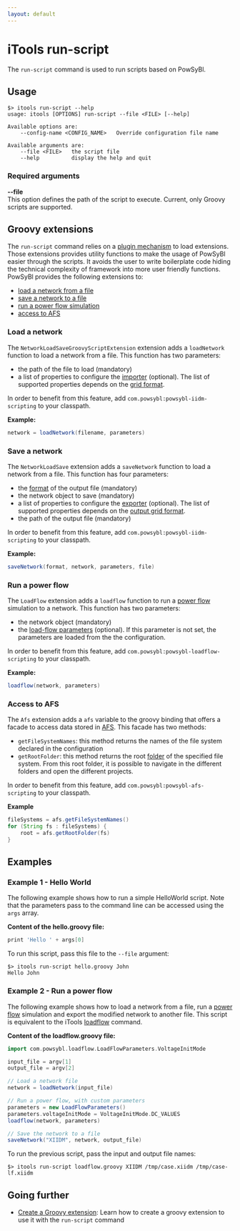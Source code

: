 ```yaml
---
layout: default
---
```


# iTools run-script

The `run-script` command is used to run scripts based on PowSyBl.
 
## Usage
```
$> itools run-script --help
usage: itools [OPTIONS] run-script --file <FILE> [--help]

Available options are:
    --config-name <CONFIG_NAME>   Override configuration file name

Available arguments are:
    --file <FILE>   the script file
    --help          display the help and quit
```

### Required arguments

**\-\-file**  
This option defines the path of the script to execute. Current, only Groovy scripts are supported.

## Groovy extensions
The `run-script` command relies on a [plugin mechanism]() to load extensions. Those extensions provides utility functions to make the usage of PowSyBl easier through the scripts. It avoids the user to write boilerplate code hiding the technical complexity of framework into more user friendly functions. PowSyBl provides the following extensions to:
- [load a network from a file](#load-a-network) 
- [save a network to a file](#save-a-network)
- [run a power flow simulation](#run-a-power-flow)
- [access to AFS](#access-to-afs)

### Load a network
The `NetworkLoadSaveGroovyScriptExtension` extension adds a `loadNetwork` function to load a network from a file. This function has two parameters:
- the path of the file to load (mandatory)
- a list of properties to configure the [importer](../../glossary.md#importer) (optional). The list of supported properties depends on the [grid format](../../index.html#grid-formats).

In order to benefit from this feature, add `com.powsybl:powsybl-iidm-scripting` to your classpath.

**Example:**
```groovy
network = loadNetwork(filename, parameters)
```

### Save a network
The `NetworkLoadSave` extension adds a `saveNetwork` function to load a network from a file. This function has four parameters:
- the [format](../../index.html#grid-formats) of the output file (mandatory)
- the network object to save (mandatory)
- a list of properties to configure the [exporter](../../glossary.md#exporter) (optional). The list of supported properties depends on the [output grid format](../../index.html#grid-formats).
- the path of the output file (mandatory)

In order to benefit from this feature, add `com.powsybl:powsybl-iidm-scripting` to your classpath.

**Example:**
```groovy
saveNetwork(format, network, parameters, file)
```

### Run a power flow
The `LoadFlow` extension adds a `loadflow` function to run a [power flow](../../simulation/powerflow/index.md) simulation to a network. This function has two parameters:
- the network object (mandatory)
- the [load-flow parameters]() (optional). If this parameter is not set, the parameters are loaded from the the configuration.

In order to benefit from this feature, add `com.powsybl:powsybl-loadflow-scripting` to your classpath.  

**Example:**
```groovy
loadflow(network, parameters)
```

### Access to AFS
The `Afs` extension adds a `afs` variable to the groovy binding that offers a facade to access data stored in [AFS](). This facade has two methods:
- `getFileSystemNames`: this method returns the names of the file system declared in the configuration
- `getRootFolder`: this method returns the root [folder]() of the specified file system. From this root folder, it is possible to navigate in the different folders and open the different projects. 

In order to benefit from this feature, add `com.powsybl:powsybl-afs-scripting` to your classpath.

**Example**
```groovy
fileSystems = afs.getFileSystemNames()
for (String fs : fileSystems) {
    root = afs.getRootFolder(fs)
}
```

## Examples

### Example 1 - Hello World
The following example shows how to run a simple HelloWorld script. Note that the parameters pass to the command line can be accessed using the `args` array. 

**Content of the hello.groovy file:**
```groovy
print 'Hello ' + args[0]
```

To run this script, pass this file to the `--file` argument:
```
$> itools run-script hello.groovy John
Hello John
```

### Example 2 - Run a power flow
The following example shows how to load a network from a file, run a [power flow](../../simulation/powerflow/index.md) simulation and export the modified network to another file. This script is equivalent to the iTools [loadflow](loadflow.md) command.

**Content of the loadflow.groovy file:**
```groovy
import com.powsybl.loadflow.LoadFlowParameters.VoltageInitMode

input_file = argv[1]
output_file = argv[2]

// Load a network file
network = loadNetwork(input_file)

// Run a power flow, with custom parameters
parameters = new LoadFlowParameters()
parameters.voltageInitMode = VoltageInitMode.DC_VALUES
loadflow(network, parameters)

// Save the network to a file
saveNetwork("XIIDM", network, output_file)
```

To run the previous script, pass the input and output file names: 
```
$> itools run-script loadflow.groovy XIIDM /tmp/case.xiidm /tmp/case-lf.xiidm
```

## Going further
- [Create a Groovy extension](): Learn how to create a groovy extension to use it with the `run-script` command
